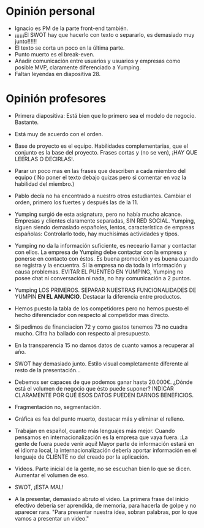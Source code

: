 # Opinión personal
- Ignacio es PM de la parte front-end también.
- ¡¡¡¡¡¡El SWOT hay que hacerlo con texto o separarlo, es demasiado muy junto!!!!!!
- El texto se corta un poco en la última parte.
- Punto muerto es el break-even.
- Añadir comunicación entre usuarios y usuarios y empresas como posible MVP, claramente diferenciado a Yumping.
- Faltan leyendas en diapositiva 28.

# Opinión profesores
- Primera diapositiva: Está bien que lo primero sea el modelo de negocio. Bastante.
- Está muy de acuerdo con el orden.
- Base de proyecto es el equipo. Habilidades complementarias, que el conjunto es la base del proyecto. Frases cortas y (no se ven), ¡HAY QUE LEERLAS O DECIRLAS!.
- Parar un poco mas en las frases que describen a cada miembro del equipo ( No poner el texto debajo quizas pero si comentar en voz la habilidad del miembro.)
- Pablo decía no ha encontrado a nuestro otros estudiantes. Cambiar el orden, primero los fuertes y después las de la 11.
- Yumping surgió de esta asignatura, pero no había mucho alcance. Empresas y clientes claramente separadas, SIN RED SOCIAL. Yumping, siguen siendo demasiado españoles, lentos, característica de empreas españolas: Controlarlo todo, hay muchisimas actividades y tipos. 
- Yumping no da la información suficiente, es neceario llamar y contactar con ellos. La empresa de Yumping debe contactar con la empresa y ponerse en contacto con éstos. Es buena promoción y es buena cuando se registra y la encuentra. Si la empresa no da toda la información y causa problemas. EVITAR EL PUENTEO EN YUMPING, Yumping no posee chat ni conversación ni nada, no hay comunicación a 2 puntos. 
- Yumping LOS PRIMEROS. SEPARAR NUESTRAS FUNCIONALIDADES DE YUMPIN **EN EL ANUNCIO**. Destacar la diferencia entre productos.
- Hemos puesto la tabla de los competidores pero no hemos puesto el hecho diferenciador con respecto al competidor mas directo.
- Si pedimos de financiacion 72 y como gastos tenemos 73 no cuadra mucho. Cifra ha bailado con respecto al presupuesto.
- En la transparencia 15 no damos datos de cuanto vamos 	a recuperar al año.
- SWOT hay demasiado junto. Estilo visual completamente diferente al resto de la presentación...
- Debemos ser capaces de que podemos ganar hasta 20.000€. ¿Dónde está el volumen de negocio que ésto puede suponer? INDICAR CLARAMENTE POR QUÉ ESOS DATOS PUEDEN DARNOS BENEFICIOS.
- Fragmentación no, segmentación.
- Gráfica es fea del punto muerto, destacar más y eliminar el relleno.
- Trabajan en español, cuanto más lenguajes más mejor. Cuando pensamos en internacionalización es la empresa que vaya fuera. ¡La gente de fuera puede venir aqui! Mayor parte de información estará en el idioma local, la internacionalización debería aportar información en el lenguaje de CLIENTE no del creado por la aplicación.
- Videos. Parte inicial de la gente, no se escuchan bien lo que se dicen. Aumentar el volumen de eso.

- SWOT, ¡ESTA MAL!
- A la presentar, demasiado abruto el video. La primera frase del inicio efectivo debería ser aprendida, de memoria, para hacerla de golpe y no aparecer rara. "Para presentar nuestra idea, sobran palabras, por lo que vamos a presentar un video."
